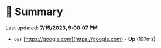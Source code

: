 # 📖 Summary
Last updated: **7/15/2023, 9:00:07 PM**

- `GET` [https://google.com](https://google.com) - **Up** (197ms)

